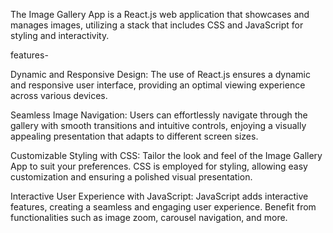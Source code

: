 The Image Gallery App is a React.js web application that showcases and manages images, utilizing a stack that includes CSS and JavaScript for styling and interactivity.

features-

Dynamic and Responsive Design: The use of React.js ensures a dynamic and responsive user interface, providing an optimal viewing experience across various devices.

Seamless Image Navigation: Users can effortlessly navigate through the gallery with smooth transitions and intuitive controls, enjoying a visually appealing presentation that adapts to different screen sizes.

Customizable Styling with CSS: Tailor the look and feel of the Image Gallery App to suit your preferences. CSS is employed for styling, allowing easy customization and ensuring a polished visual presentation.

Interactive User Experience with JavaScript: JavaScript adds interactive features, creating a seamless and engaging user experience. Benefit from functionalities such as image zoom, carousel navigation, and more.
